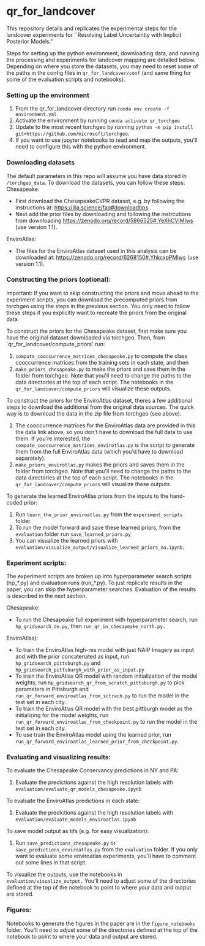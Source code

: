 # qr_for_landcover

This repository details and replicates the experimental steps for the landcover experiments for ``Resolving Label Uncertaintiy with Implicit Posterior Models."

Steps for setting up the python environment, downloading data, and running the processing and experiments for landcover mapping are detailed below. Depending on where you store the datasets, you may need to reset some of the paths in the config files in `qr_for_landcover/conf` (and same thing for some of the evaluation scripts and notebooks).

### Setting up the environment
 1. From the qr_for_landcover directory run `conda env create -f environment.yml`
 2. Activate the environment by running `conda activate qr_torchgeo`
 3. Update to the most recent torchgeo by running `python -m pip install git+https://github.com/microsoft/torchgeo`.
 4. If you want to use jupyter notebooks to read and map the outputs, you'll need to configure this with the python environment.

### Downloading datasets
The default parameters in this repo will assume you have data stored in `/torchgeo_data`. To download the datasets, you can follow these steps:
Chesapeake:
- First download the ChesapeakeCVPR dataset, e.g. by following the instructions at: https://lila.science/faq#downloadtips .
- Next add the prior files by downloading and following the instrcutions from downloading https://zenodo.org/record/5866525#.YeXhCVjMIws (use version 1.1).
  
EnviroAtlas:
- The files for the EnviroAtlas dataset used in this analysis can be downloaded at: https://zenodo.org/record/6268150#.YhkcxpPMIws (use version 1.1). 


### Constructing the priors (optional):
Important: If you want to skip constructing the priors and move ahead to the experiment scripts, you can download the precomputed priors from torchgeo using the steps in the previous section. You only need to follow these steps if you explicitly want to recreate the priors from the original data.

To construct the priors for the Chesapeake dataset, first make sure you have the original dataset downloaded via torchgeo. Then, from `qr_for_landcover/compute_priors' run:
1. `compute_cooccurrence_matrices_chesapeake.py` to compute the class cooccurrence matrices from the training sets in each state, and then 
2. `make_priors_chesapeake.py` to make the priors and save them in the folder from torchgeo.
Note that you'll need to change the paths to the data directories at the top of each script. The notebooks in the `qr_for_landcover/compute_priors` will visualize these outputs. 

To construct the priors for the EnviroAtlas dataset, theres a few additional steps to download the additional from the original data sources. The quick way is to download the data in the zip file from torchgeo (see above). 

1. The cooccurrence matrices for the EnviroAtlas data are provided in this the data link above, so you don't have to download the full data to use them. If you're interested, the `compute_cooccurrence_matrices_envirotlas.py` is the script to generate them from the full EnviroAtlas data (which you'd have to download separately). 
2. `make_priors_envirotlas.py` makes the priors and saves them in the folder from torchgeo.
Note that you'll need to change the paths to the data directories at the top of each script. The notebooks in the `qr_for_landcover/compute_priors` will visualize these outputs. 

To generate the learned EnviroAtlas priors from the inputs to the hand-coded prior: 
1. Run `learn_the_prior_enviroatlas.py` from the `experiment_scripts` folder. 
2. To run the model forward and save these learned priors, from the `evaluation` folder run `save_learned_priors.py`
3. You can visualize the learned priors with `evaluation/visualize_output/visualize_learned_priors_ea.ipynb`.

### Experiment scripts:
The experiment scripts are broken up into hyperparameter search scripts (hp_\*.py) and evaluation runs (run_\*.py). To just replicate results in the paper, you can skip the hyperparameter searches. Evaluation of the results is described in the next section.

Chesapeake:
- To run the Chesapeake full experiment with hyperparameter search, run `hp_gridsearch_de.py`, then `run_qr_in_chesapeake_north.py.` 

EnviroAtlas):
- To train the EnviroAtlas high-res model with just NAIP Imagery as input and with the prior concatenated as input, run `hp_gridsearch_pittsburgh.py` and `hp_gridsearch_pittsburgh_with_prior_as_input.py` 
- To train the EnviroAtlas QR model with random initialization of the model weights, run `hp_gridsearch_qr_from_scratch_pittsburgh.py` to pick parameters in Pittsburgh and `run_qr_forward_enviroatlas_from_sctrach.py` to run the model in the test set in each city. 
- To train the EnviroAtlas QR model with the best pittburgh model as the initializing for the model weights, run `run_qr_forward_enviroatlas_from_checkpoint.py` to run the model in the test set in each city. 
- To use train the EnviroAtlas model using the learned prior, run `run_qr_forward_enviroatlas_learned_prior_from_checkpoint.py`.

### Evaluating and visualizing results:
To evaluate the Chesapeake Conservancy predictions in NY and PA:
1. Evaluate the predictions against the high resolution labels with `evaluation/evaluate_qr_models_chesapeake.ipynb`

To evaluate the EnviroAtlas predictions in each state:
1. Evaluate the predictions against the high resolution labels with `evaluation/evaluate_models_enviroatlas.ipynb`

To save model output as tifs (e.g. for easy visualization):
1. Run `save_predictions_chesapeake.py` or `save_predictions_enviroatlas.py` from the `evaluation` folder. If you only want to evaluate some enviroatlas experiments, you'll have to comment out some lines in that script.

To visualize the outputs, use the notebooks in `evaluation/visualize_output.` You'll need to adjust some of the directories defined at the top of the notebook to point to where your data and output are stored.

### Figures:
Notebooks to generate the figures in the paper are in the `figure_notebooks` folder. You'll need to adjust some of the directories defined at the top of the notebook to point to where your data and output are stored.
